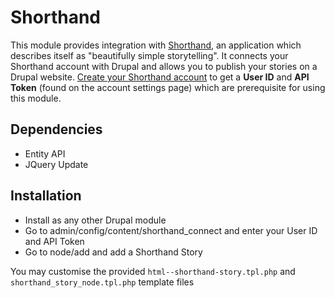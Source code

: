 # Shorthand

This module provides integration with [Shorthand](https://shorthand.com/), an application which describes itself as "beautifully simple storytelling". It connects your Shorthand account with Drupal and allows you to publish your stories on a Drupal website. [Create your Shorthand account](https://app.shorthand.com/signup/) to get a **User ID** and **API Token** (found on the account settings page) which are prerequisite for using this module.


## Dependencies

- Entity API
- JQuery Update


## Installation

- Install as any other Drupal module  
- Go to admin/config/content/shorthand_connect and enter your User ID and API Token
- Go to node/add and add a Shorthand Story

You may customise the provided `html--shorthand-story.tpl.php` and `shorthand_story_node.tpl.php` template files
